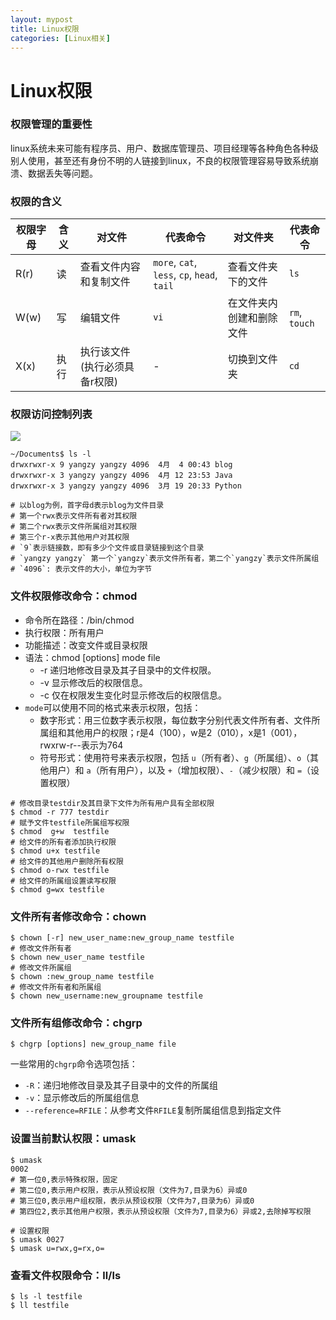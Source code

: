 ```yaml
---
layout: mypost
title: Linux权限
categories: [Linux相关]
---
```

# Linux权限

### 权限管理的重要性 

linux系统未来可能有程序员、用户、数据库管理员、项目经理等各种角色各种级别人使用，甚至还有身份不明的人链接到linux，不良的权限管理容易导致系统崩溃、数据丢失等问题。

### 权限的含义

| 权限字母 | 含义 | 对文件 | 代表命令 | 对文件夹 | 代表命令 |
|---------|------|--------|---------|---------|---------|
| R(r)    | 读   | 查看文件内容和复制文件 | `more`, `cat`, `less`, `cp`, `head`, `tail` | 查看文件夹下的文件 | `ls` |
| W(w)    | 写   | 编辑文件 | `vi` | 在文件夹内创建和删除文件 | `rm`, `touch` |
| X(x)    | 执行 | 执行该文件 (执行必须具备r权限) | - | 切换到文件夹 | `cd` |

### 权限访问控制列表

![](power.png)

```shell
~/Documents$ ls -l
drwxrwxr-x 9 yangzy yangzy 4096  4月  4 00:43 blog
drwxrwxr-x 3 yangzy yangzy 4096  4月 12 23:53 Java
drwxrwxr-x 3 yangzy yangzy 4096  3月 19 20:33 Python

# 以blog为例，首字母d表示blog为文件目录
# 第一个rwx表示文件所有者对其权限
# 第二个rwx表示文件所属组对其权限
# 第三个r-x表示其他用户对其权限
# `9`表示链接数，即有多少个文件或目录链接到这个目录
# `yangzy yangzy` 第一个`yangzy`表示文件所有者，第二个`yangzy`表示文件所属组
# `4096`: 表示文件的大小，单位为字节
```

### 文件权限修改命令：chmod
- 命令所在路径：/bin/chmod
- 执行权限：所有用户
- 功能描述：改变文件或目录权限
- 语法：chmod [options] mode file
	- -r 递归地修改目录及其子目录中的文件权限。
	- -v 显示修改后的权限信息。
	- -c 仅在权限发生变化时显示修改后的权限信息。
- `mode`可以使用不同的格式来表示权限，包括：
	- 数字形式：用三位数字表示权限，每位数字分别代表文件所有者、文件所属组和其他用户的权限；r是4（100），w是2（010），x是1（001），rwxrw-r--表示为764
	- 符号形式：使用符号来表示权限，包括 `u`（所有者）、`g`（所属组）、`o`（其他用户）和 `a`（所有用户），以及 `+`（增加权限）、`-`（减少权限）和 `=`（设置权限）
```shell
# 修改目录testdir及其目录下文件为所有用户具有全部权限
$ chmod -r 777 testdir 
# 赋予文件testfile所属组写权限
$ chmod  g+w  testfile
# 给文件的所有者添加执行权限
$ chmod u+x testfile
# 给文件的其他用户删除所有权限
$ chmod o-rwx testfile
# 给文件的所属组设置读写权限
$ chmod g=wx testfile
```

### 文件所有者修改命令：chown
```shell
$ chown [-r] new_user_name:new_group_name testfile
# 修改文件所有者
$ chown new_user_name testfile
# 修改文件所属组
$ chown :new_group_name testfile
# 修改文件所有者和所属组
$ chown new_username:new_groupname testfile
```

### 文件所有组修改命令：chgrp
```shell
$ chgrp [options] new_group_name file
```
一些常用的`chgrp`命令选项包括：
- `-R`：递归地修改目录及其子目录中的文件的所属组
- `-v`：显示修改后的所属组信息
- `--reference=RFILE`：从参考文件`RFILE`复制所属组信息到指定文件

### 设置当前默认权限：umask
```shell
$ umask
0002
# 第一位0,表示特殊权限，固定
# 第二位0,表示用户权限，表示从预设权限（文件为7,目录为6）异或0
# 第三位0,表示用户组权限，表示从预设权限（文件为7,目录为6）异或0
# 第四位2,表示其他用户权限，表示从预设权限（文件为7,目录为6）异或2,去除掉写权限

# 设置权限
$ umask 0027
$ umask u=rwx,g=rx,o=
```

### 查看文件权限命令：ll/ls
```shell
$ ls -l testfile
$ ll testfile
```
